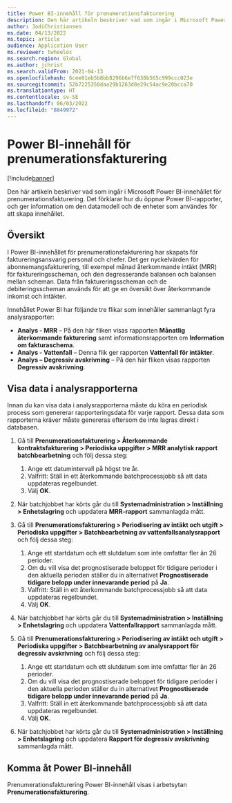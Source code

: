 ```yaml
---
title: Power BI-innehåll för prenumerationsfakturering
description: Den här artikeln beskriver vad som ingår i Microsoft Power BI-innehållet för prenumerationsfakturering.
author: JodiChristiansen
ms.date: 04/13/2022
ms.topic: article
audience: Application User
ms.reviewer: twheeloc
ms.search.region: Global
ms.author: jchrist
ms.search.validFrom: 2021-04-13
ms.openlocfilehash: 6cee01eb5b8bb8296b6e7f638b565c999ccc023e
ms.sourcegitcommit: 52b7225350daa29b1263d8e29c54ac9e20bcca70
ms.translationtype: HT
ms.contentlocale: sv-SE
ms.lasthandoff: 06/03/2022
ms.locfileid: "8849972"
---
```

# <a name="subscription-billing-power-bi-content"></a>Power BI-innehåll för prenumerationsfakturering

[!include[banner](../includes/banner.md)]

Den här artikeln beskriver vad som ingår i Microsoft Power BI-innehållet för prenumerationsfakturering. Det förklarar hur du öppnar Power BI-rapporter, och ger information om den datamodell och de enheter som användes för att skapa innehållet. 

## <a name="overview"></a>Översikt

I Power BI-innehållet för prenumerationsfakturering har skapats för faktureringsansvarig personal och chefer. Det ger nyckelvärden för abonnemangsfakturering, till exempel månad återkommande intäkt (MRR) för faktureringsscheman, och den degresserande balansen och balansen mellan scheman. Data från faktureringsscheman och de debiteringsscheman används för att ge en översikt över återkommande inkomst och intäkter.

Innehållet Power BI har följande tre flikar som innehåller sammanlagt fyra analysrapporter: 

- **Analys - MRR** – På den här fliken visas rapporten **Månatlig återkommande fakturering** samt informationsrapporten om **Information om fakturaschema**.
- **Analys - Vattenfall** – Denna flik ger rapporten **Vattenfall för intäkter**.
- **Analys – Degressiv avskrivning** – På den här fliken visas rapporten **Degressiv avskrivning**.

## <a name="view-data-on-the-analytical-reports"></a>Visa data i analysrapporterna

Innan du kan visa data i analysrapporterna måste du köra en periodisk process som genererar rapporteringsdata för varje rapport. Dessa data som rapporterna kräver måste genereras eftersom de inte lagras direkt i databasen. 

1. Gå till **Prenumerationsfakturering \> Återkommande kontraktsfakturering \> Periodiska uppgifter \> MRR analytisk rapport batchbearbetning** och följ dessa steg:

    1. Ange ett datumintervall på högst tre år.
    2. Valfritt: Ställ in ett återkommande batchprocessjobb så att data uppdateras regelbundet.
    3. Välj **OK**.

2. När batchjobbet har körts går du till **Systemadministration \> Inställning \> Enhetslagring** och uppdatera **MRR-rapport** sammanlagda mått. 
3. Gå till **Prenumerationsfakturering \> Periodisering av intäkt och utgift \> Periodiska uppgifter \> Batchbearbetning av vattenfallsanalysrapport** och följ dessa steg:

    1. Ange ett startdatum och ett slutdatum som inte omfattar fler än 26 perioder. 
    2. Om du vill visa det prognostiserade beloppet för tidigare perioder i den aktuella perioden ställer du in alternativet **Prognostiserade tidigare belopp under innevarande period** på **Ja**.
    3. Valfritt: Ställ in ett återkommande batchprocessjobb så att data uppdateras regelbundet.
    4. Välj **OK**. 

4. När batchjobbet har körts går du till **Systemadministration \> Inställning \> Enhetslagring** och uppdatera **Vattenfallrapport** sammanlagda mått.
5. Gå till **Prenumerationsfakturering \> Periodisering av intäkt och utgift \> Periodiska uppgifter \> Batchbearbetning av analysrapport för degressiv avskrivning** och följ dessa steg:

    1. Ange ett startdatum och ett slutdatum som inte omfattar fler än 26 perioder. 
    2. Om du vill visa det prognostiserade beloppet för tidigare perioder i den aktuella perioden ställer du in alternativet **Prognostiserade tidigare belopp under innevarande period** på **Ja**.
    3. Valfritt: Ställ in ett återkommande batchprocessjobb så att data uppdateras regelbundet.
    4. Välj **OK**.

6. När batchjobbet har körts går du till **Systemadministration \> Inställning \> Enhetslagring** och uppdatera **Rapport för degressiv avskrivning** sammanlagda mått.

## <a name="accessing-the-power-bi-content"></a>Komma åt Power BI-innehåll

Prenumerationsfakturering Power BI-innehåll visas i arbetsytan **Prenumerationsfakturering**.
